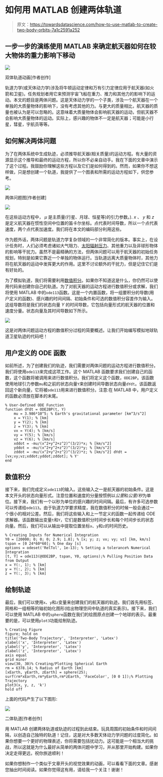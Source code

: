 # 如何用 MATLAB 创建两体轨道

> 原文：<https://towardsdatascience.com/how-to-use-matlab-to-create-two-body-orbits-7a1c2591a252>

## 一步一步的演练使用 MATLAB 来确定航天器如何在较大物体的重力影响下移动

![](img/d759a21edeca44ff577b7ac1d1426421.png)

双体轨道动画[作者创作]

轨道力学(或天体动力学)涉及将牛顿运动定律和万有引力定律应用于航天器(如火箭和卫星)。任务规划者用它来预测宇宙飞船在重力、推力和其他力的影响下的运动。本文的题目是两体问题。这是天体动力学的一个子类，涉及一个航天器在一个单独的大质量物体的影响下，没有考虑其他的力。与更大的质量相比，航天器的质量也被认为是可以忽略的。这意味着大质量物体会影响航天器的运动，但航天器不会影响大质量物体的运动。实际上，感兴趣的物体不一定是航天器；可能是小行星，彗星，宇航员等等。

## 如何解决两体问题

为了在两体系统中生成轨迹，必须推导航天器(相关质量)的运动方程。有大量的资源显示这个推导和最终的运动方程，所以你不必亲自动手。我在下面的文章中演示了这个过程。我鼓励你理解这些方程以及它们是如何得到的。然而，如果你不想这样做，只是想创建一个轨道，我提供了一个图表和所需的运动方程如下，供您参考。

[](https://medium.com/illumination/astrodynamics-two-body-problem-ec2c5e148184)  ![](img/11c14abe0d51f2ec028817fbbc378b9e.png)

两体问题图[作者创建]

![](img/59b7df0f9c3b98d425a05287c04ec72c.png)

在这些运动方程中， *μ* 是主质量(行星、月球、恒星等)的引力参数。). *x* 、 *y* 和 *z* 是定义航天器在惯性空间中位置的笛卡尔坐标。点代表时间导数，所以一个点代表速度，两个点代表加速度。我们将在本文的编码部分利用这些。

作为题外话，两体问题是轨道力学复杂领域的一个非常简化的版本。事实上，在设计任务时，人们必须考虑诸如大气阻力、[太阳辐射压力](https://medium.com/illumination/deriving-the-effect-of-solar-radiation-pressure-on-orbits-150792f64d0b)、其他重力以及非球形物体的影响等干扰力。虽然不是最精确的方法，但两体问题可以用于航天器的初始任务规划，特别是如果它靠近一个单独的物体运行。当轨道远离大质量物体时，其他力将在航天器的运动中发挥更大的作用。这里不讨论额外的干扰力，但是记住它们是有好处的。

为了模拟轨道，我们将需要利用[数值积分](/numerical-integration-in-matlab-f41d187c1c15)。如果你不知道这是什么，你仍然可以使用代码来创建你自己的轨道。为了对航天器的运动方程进行数值积分或求解，我们将使用 MATLAB 中的`ode113`函数。这是一个内置函数，将一组要积分的导数(用户定义的函数)、感兴趣的时间间隔、初始条件和可选的数值积分容差作为输入。这组导数将是我们的状态向量 *Y* 的时间导数，它包括向量形式的航天器的位置和速度分量。状态向量及其时间导数如下所示。

![](img/3e1d3144deb8629857fa5dced0435864.png)

这是对两体问题运动方程的数值积分过程的简要概述。让我们开始编写模拟地球轨道卫星轨迹的代码吧！

## 用户定义的 ODE 函数

如前所述，为了创建我们的轨迹，我们需要对两体问题的运动方程进行数值积分。我们将使用`ode113`来完成这项工作。这个 MATLAB 函数要求我们创建自己的函数，这个函数将被调用来进行数值积分。我们将定义这个函数，`ODE2BP`。该函数使用地球引力参数`mu`和之前的状态向量`Y`来创建时间导数状态向量`dYdt`。该函数返回这个新向量，它将被`ode113`用来进行数值积分。注意:在 MATLAB 中，用户定义的函数必须放在脚本的末尾。

```
% User-Defined ODE Function
function dYdt = ODE2BP(t, Y)
    mu = 3.986*10^5; % Earth's gravitational parameter [km^3/s^2]
    x = Y(1); % [km]
    y = Y(2); % [km]
    z = Y(3); % [km]
    vx = Y(4); % [km/s]
    vy = Y(5); % [km/s]
    vz = Y(6); % [km/s]
    xddot = -mu/(x^2+y^2+z^2)^(3/2)*x; % [km/s^2]
    yddot = -mu/(x^2+y^2+z^2)^(3/2)*y; % [km/s^2]
    zddot = -mu/(x^2+y^2+z^2)^(3/2)*z; % [km/s^2] dYdt = [vx;vy;vz;xddot;yddot;zddot]; % Y'
end
```

## 数值积分

接下来，我们完成定义`ode113`的输入。这些输入之一是航天器的初始条件。这是本文开头的状态向量形式。注意位置和速度的分量按惯例以*公里*和*公里/秒*为单位。接下来，我们有一个以秒为单位的感兴趣的时间间隔。最后，有许多可选参数可以传递给`ode113`。由于轨道力学要求精度，我在数值积分的时候一般会通过一个很小的相对公差。然后，我们将这些输入和上一节定义的函数一起传递给 ODE 求解器。该函数输出变量`t`和`Y`，它们是数值积分时间步长和每个时间步长的状态向量。然后，我们可以从输出中提取位置坐标`x`、`y`和`z`的时间历史。

```
% Creating Inputs for Numerical Integration
Y0 = [20000; 0; 0; 0; 2.9; 1.8]; % [x; y; z; vx; vy; vz] [km, km/s]
tspan = [0 24*60*60]; % One day [s]
options = odeset('RelTol', 1e-13); % Setting a tolerance% Numerical Integration
[t, Y] = ode113(@ODE2BP, tspan, Y0, options);% Pulling Position Data from Output
x = Y(:, 1); % [km]
y = Y(:, 2); % [km]
z = Y(:, 3); % [km]
```

## 绘制轨迹

最后，我们可以使用`x`、`y`和`z`变量来创建我们的航天器的轨迹。我们首先用标签、网格和一组相等的轴初始化图形(给出物理空间中轨道的真实表示)。接下来，我们可以使用 MATLAB 中的`sphere`函数在我们的绘图原点创建一个地球的表示。最重要的是，可以使用`plot3`功能绘制轨迹。

```
% Creating Figure
figure; hold on
title('Two-Body Trajectory', 'Interpreter', 'Latex')
xlabel('x', 'Interpreter', 'Latex')
ylabel('y', 'Interpreter', 'Latex')
zlabel('z', 'Interpreter', 'Latex')
axis equal
grid minor
view(30, 30)% Creating/Plotting Spherical Earth
rm = 6378.14; % Radius of Earth [km]
[xEarth, yEarth, zEarth] = sphere(25);
surf(rm*xEarth,rm*yEarth,rm*zEarth, 'FaceColor', [0 0 1]);% Plotting Trajectory
plot3(x, y, z, 'k')
hold off
```

上面的代码产生了以下图形:

![](img/b90990c870ae23108795eea13bf53149.png)

二体轨道[作者创作]

用 MATLAB 创建两体轨道或轨迹的过程到此结束。玩具周围的初始条件和时间间隔，以创造自己独特的轨道！记住，这是对大多数天体动力学问题的过度简化。如果你想要一个更好的物理表述，你将需要包括扰动力。这可能是一个相当大的挑战，所以这就是为什么最好从简单的两体问题中学习，并从那里开始构建。如果你决定走得更远，祝你旅途顺利！

如果你想制作一个类似于文章开头的视觉效果的动画，可以看看下面的文章。感谢您抽出时间阅读。如果你觉得这有用，请给我一个关注！谢谢！

[](/how-to-animate-plots-in-matlab-fa42cf994f3e) 